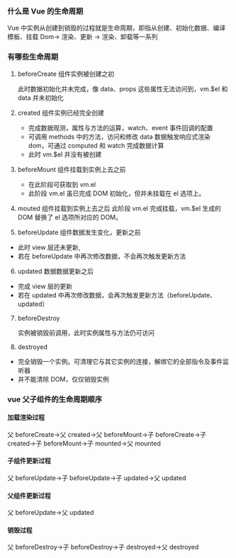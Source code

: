 ### 什么是 Vue 的生命周期

Vue 中实例从创建到销毁的过程就是生命周期，即指从创建、初始化数据、编译模板、挂载 Dom→ 渲染、更新 → 渲染、卸载等一系列

### 有哪些生命周期

1. beforeCreate 组件实例被创建之初

   此时数据初始化并未完成，像 data、props 这些属性无法访问到，vm.$el 和 data 并未初始化

2. created 组件实例已经完全创建

   - 完成数据观测，属性与方法的运算，watch、event 事件回调的配置
   - 可调用 methods 中的方法，访问和修改 data 数据触发响应式渲染 dom，可通过 computed 和 watch 完成数据计算
   - 此时 vm.$el 并没有被创建

3. beforeMount 组件挂载到实例上去之前

   - 在此阶段可获取到 vm.el
   - 此阶段 vm.el 虽已完成 DOM 初始化，但并未挂载在 el 选项上。

4. mouted 组件挂载到实例上去之后
   此阶段 vm.el 完成挂载，vm.$el 生成的 DOM 替换了 el 选项所对应的 DOM。

5. beforeUpdate 组件数据发生变化，更新之前

- 此时 view 层还未更新,
- 若在 beforeUpdate 中再次修改数据，不会再次触发更新方法

6. updated 数据数据更新之后

- 完成 view 层的更新
- 若在 updated 中再次修改数据，会再次触发更新方法（beforeUpdate、updated）

7. beforeDestroy

   实例被销毁前调用，此时实例属性与方法仍可访问

8. destroyed

- 完全销毁一个实例。可清理它与其它实例的连接，解绑它的全部指令及事件监听器
- 并不能清除 DOM，仅仅销毁实例

### vue 父子组件的生命周期顺序

#### 加载渲染过程

父 beforeCreate->父 created->父 beforeMount->子 beforeCreate->子 created->子 beforeMount->子 mounted->父 mounted

#### 子组件更新过程

父 beforeUpdate->子 beforeUpdate->子 updated->父 updated

#### 父组件更新过程

父 beforeUpdate->父 updated

#### 销毁过程

父 beforeDestroy->子 beforeDestroy->子 destroyed->父 destroyed
